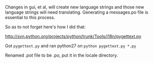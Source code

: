 Changes in gui, et al, will create new language strings and those new language strings will need translating. Generating a messages.po file is essential to this process.

So as to not forget here's how I did that:

http://svn.python.org/projects/python/trunk/Tools/i18n/pygettext.py

Got `pygettext.py` and ran python27 on `python pygettext.py *.py`

Renamed .pot file to be .po, put it in the locale directory.